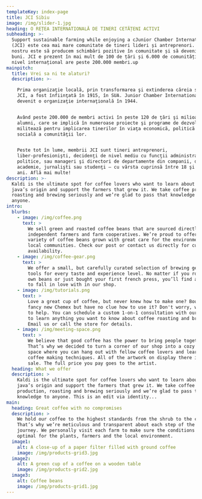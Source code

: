 ```yaml
---
templateKey: index-page
title: JCI Sibiu
image: /img/slider-1.jpg
heading: O REȚEA INTERNATIONALĂ DE TINERI CETĂȚENI ACTIVI
subheading: >-
  Support sustainable farming while enjoying a cJunior Chamber International
  (JCI) este cea mai mare comunitate de tineri lideri și antreprenori. Scopul
  nostru este să producem schimbări pozitive în comunitate și să devenim mai
  buni. JCI e prezent în mai mult de 100 de țări și 6.000 de comunități, iar la
  nivel internațional are peste 200.000 membri.up
mainpitch:
  title: Vrei sa ni te alaturi?
  description: >-

    Prima organizaţie locală, prin transformarea şi extinderea căreia s-a creat
    JCI, a fost înfiinţată în 1915, în SUA. Junior Chamber International a
    devenit o organizaţie internaţională în 1944.


    Având peste 200.000 de membri activi în peste 120 de ţări şi milioane de
    alumni, care se implică în numeroase proiecte şi programe de dezvoltare, JCI
    militează pentru implicarea tinerilor în viaţa economică, politică şi
    socială a comunităţii lor.


    Peste tot în lume, membrii JCI sunt tineri antreprenori,
    liber-profesionişti, decidenţi de nivel mediu cu funcţii administrative sau
    politice, sau manageri şi directori de departamente din companii, din
    academie, jurnalişti sau studenţi – cu vârsta cuprinsă între 18 şi 40 de
    ani. Află mai multe!
description: >-
  Kaldi is the ultimate spot for coffee lovers who want to learn about their
  java’s origin and support the farmers that grew it. We take coffee production,
  roasting and brewing seriously and we’re glad to pass that knowledge to
  anyone.
intro:
  blurbs:
    - image: /img/coffee.png
      text: >
        We sell green and roasted coffee beans that are sourced directly from
        independent farmers and farm cooperatives. We’re proud to offer a
        variety of coffee beans grown with great care for the environment and
        local communities. Check our post or contact us directly for current
        availability.
    - image: /img/coffee-gear.png
      text: >
        We offer a small, but carefully curated selection of brewing gear and
        tools for every taste and experience level. No matter if you roast your
        own beans or just bought your first french press, you’ll find a gadget
        to fall in love with in our shop.
    - image: /img/tutorials.png
      text: >
        Love a great cup of coffee, but never knew how to make one? Bought a
        fancy new Chemex but have no clue how to use it? Don't worry, we’re here
        to help. You can schedule a custom 1-on-1 consultation with our baristas
        to learn anything you want to know about coffee roasting and brewing.
        Email us or call the store for details.
    - image: /img/meeting-space.png
      text: >
        We believe that good coffee has the power to bring people together.
        That’s why we decided to turn a corner of our shop into a cozy meeting
        space where you can hang out with fellow coffee lovers and learn about
        coffee making techniques. All of the artwork on display there is for
        sale. The full price you pay goes to the artist.
  heading: What we offer
  description: >
    Kaldi is the ultimate spot for coffee lovers who want to learn about their
    java’s origin and support the farmers that grew it. We take coffee
    production, roasting and brewing seriously and we’re glad to pass that
    knowledge to anyone. This is an edit via identity...
main:
  heading: Great coffee with no compromises
  description: >
    We hold our coffee to the highest standards from the shrub to the cup.
    That’s why we’re meticulous and transparent about each step of the coffee’s
    journey. We personally visit each farm to make sure the conditions are
    optimal for the plants, farmers and the local environment.
  image1:
    alt: A close-up of a paper filter filled with ground coffee
    image: /img/products-grid3.jpg
  image2:
    alt: A green cup of a coffee on a wooden table
    image: /img/products-grid2.jpg
  image3:
    alt: Coffee beans
    image: /img/products-grid1.jpg
---
```


